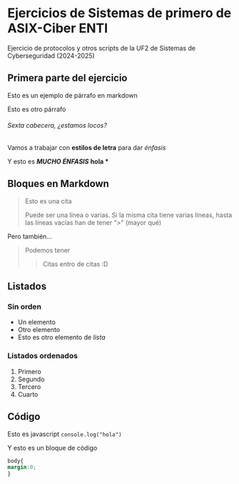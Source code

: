 # Ejercicios de Sistemas de primero de ASIX-Ciber ENTI

Ejercicio de protocolos y otros scripts de la UF2 de
Sistemas de Cyberseguridad (2024-2025)

## Primera parte del ejercicio

Esto es un ejemplo de párrafo en markdown

Esto es otro párrafo

###### Sexta cabecera, ¿estamos locos?

Vamos a trabajar con **estilos de letra** para dar *énfasis*

Y esto es ***MUCHO ÉNFASIS*** **hola \***

## Bloques en Markdown
> Esto es una cita
>
> Puede ser una línea o varias. Si la misma cita tiene varias líneas, hasta
> las líneas vacías han de tener ">" (mayor qué)

Pero también...

> Podemos tener
>> Citas entro de citas :D

## Listados

### Sin orden

- Un elemento
- Otro elemento
- Esto es otro elemento de *lista*

### Listados ordenados

1. Primero
2. Segundo
3. Tercero
4. Cuarto

## Código

Esto es javascript `console.log("hola")`

Y esto es un bloque de código

```css
body{
margin:0;
}
```




